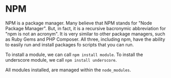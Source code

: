 NPM
===

NPM is a package manager. Many believe that NPM stands for "Node Package
Manager". But, in fact, it is a recursive bacronymic abbreviation for "npm is
not an acronym". It is very similar to other package managers, such as Ruby Gems
and PHP Composer. All three, including npm, have the ability to easily run and
install packages fo scripts that you can run.

To install a module, we can call `npm install module`. To install the
underscore module, we call `npm install underscore`. 

All modules installed, are managed within the `node_modules`.
